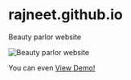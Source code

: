 # rajneet.github.io

Beauty parlor website

![Beauty parlor website ](/images/screencapture-kumarshanu19-github-io-rajneet-github-io-index-html-2020-03-24-14_27_22.png)

You can even [View Demo!](https://kumarshanu19.github.io/rajneet.github.io/index.html)

